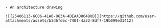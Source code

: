 
    - An architecture drawing

    ![{25406113-6C06-41A6-863A-4DEAAD86490B}](https://github.com/user-attachments/assets/b3d6fdec-740f-4a32-8df7-19b099e31412)
